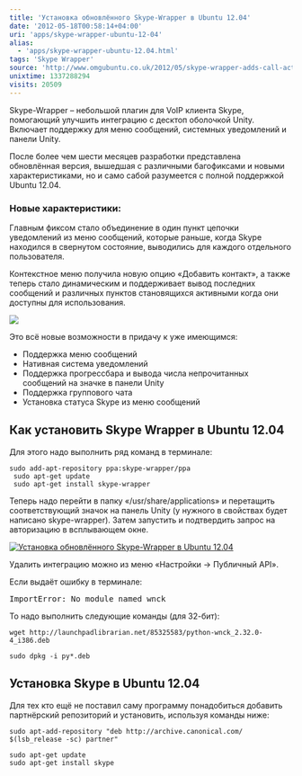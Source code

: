 ```yaml
---
title: 'Установка обновлённого Skype-Wrapper в Ubuntu 12.04'
date: '2012-05-18T00:58:14+04:00'
uri: 'apps/skype-wrapper-ubuntu-12-04'
alias: 
  - 'apps/skype-wrapper-ubuntu-12.04.html'
tags: 'Skype Wrapper'
source: 'http://www.omgubuntu.co.uk/2012/05/skype-wrapper-adds-call-actions-notification-fixes-ubuntu-12-04-support'
unixtime: 1337288294
visits: 20509
---
```

Skype-Wrapper – небольшой плагин для VoIP клиента Skype, помогающий улучшить интеграцию с десктоп оболочкой Unity. Включает поддержку для меню сообщений, системных уведомлений и панели Unity.

После более чем шести месяцев разработки представлена обновлённая версия, вышедшая с различными багофиксами и новыми характеристиками, но и само сабой разумеется с полной поддержкой Ubuntu 12.04.

### Новые характеристики:

Главным фиксом стало объединение в один пункт цепочки уведомлений из меню сообщений, которые раньше, когда Skype находился в свернутом состояние, выводились для каждого отдельного пользователя.

Контекстное меню получила новую опцию «Добавить контакт», а также теперь стало динамическим и поддерживает вывод последних сообщений и различных пунктов становящихся активными когда они доступны для использования.

[![](img/2012/05/18/00-00/skype-wrapper-7217776286-o.jpg)](img/2012/05/18/00-00/skype-wrapper-7217776286-o.jpg)

Это всё новые возможности в придачу к уже имеющимся:

*   Поддержка меню сообщений
*   Нативная система уведомлений
*   Поддержка прогрессбара и вывода числа непрочитанных сообщений на значке в панели Unity
*   Поддержка группового чата
*   Установка статуса Skype из меню сообщений

## Как установить Skype Wrapper в Ubuntu 12.04

Для этого надо выполнить ряд команд в терминале:

```
sudo add-apt-repository ppa:skype-wrapper/ppa
 sudo apt-get update
 sudo apt-get install skype-wrapper
```

Теперь надо перейти в папку «/usr/share/applications» и перетащить соответствующий значок на панель Unity (у нужного в свойствах будет написано skype-wrapper). Затем запустить и подтвердить запрос на авторизацию в всплывающем окне.

[![Установка обновлённого Skype-Wrapper в Ubuntu 12.04](img/2012/05/18/00-00/skype-wrapper-2-7217776436-o.jpg)](img/2012/05/18/00-00/skype-wrapper-2-7217776436-o.jpg)

Удалить интеграцию можно из меню «Настройки → Публичный API».

Если выдаёт ошибку в терминале:

<samp>ImportError: No module named wnck</samp>

То надо выполнить следующие команды (для 32-бит):

```
wget http://launchpadlibrarian.net/85325583/python-wnck_2.32.0-4_i386.deb
```

```
sudo dpkg -i py*.deb
```

## Установка Skype в Ubuntu 12.04

Для тех кто ещё не поставил саму программу понадобиться добавить партнёрский репозиторий и установить, используя команды ниже:

```
sudo apt-add-repository "deb http://archive.canonical.com/ $(lsb_release -sc) partner"
```

```
sudo apt-get update 
sudo apt-get install skype
```
